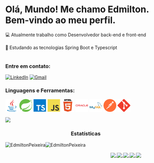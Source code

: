 <h1 align="left">Olá, Mundo! Me chamo Edmilton. Bem-vindo ao meu perfil.</h1>

<p align="left">💻 Atualmente trabalho como Desenvolvedor back-end e front-end<br><br>🍃 Estudando as tecnologias Spring Boot e Typescript<br><br></p>

<h3 align="left">Entre em contato:</h3>

[![LinkedIn](https://img.shields.io/badge/LinkedIn-0077B5?style=for-the-badge&logo=linkedin&logoColor=white)](linkedin.com/in/edmilton-ribeiro-peixeira/)
[![Gmail](https://img.shields.io/badge/Gmail-D14836?style=for-the-badge&logo=gmail&logoColor=white)](mailto:edm.ufpasi@gmail.com)

<h3 align="left">Linguagens e Ferramentas:</h3>
<p align="left">
<img src="https://raw.githubusercontent.com/teamedwardforever/Readme-Generator/71f25dd8b98329b168142a6b782a107b75eab178/svg/Skills/Languages/java-original.svg" alt="Java" width="40" height="40"/>
<img src="https://raw.githubusercontent.com/teamedwardforever/Readme-Generator/71f25dd8b98329b168142a6b782a107b75eab178/svg/Skills/Backend/springio-icon.svg" alt="Spring" width="40" height="40"/>
<img src="https://raw.githubusercontent.com/teamedwardforever/Readme-Generator/71f25dd8b98329b168142a6b782a107b75eab178/svg/Skills/Languages/typescript-original.svg" alt="Typescript" width="40" height="40"/>
<img src="https://raw.githubusercontent.com/teamedwardforever/Readme-Generator/71f25dd8b98329b168142a6b782a107b75eab178/svg/Skills/Languages/javascript-original.svg" alt="Javascript" width="40" height="40"/>
<img src="https://raw.githubusercontent.com/teamedwardforever/Readme-Generator/71f25dd8b98329b168142a6b782a107b75eab178/svg/Skills/Frontend/html5-original-wordmark.svg" alt="HTML" width="40" height="40"/>
<img src="https://raw.githubusercontent.com/teamedwardforever/Readme-Generator/71f25dd8b98329b168142a6b782a107b75eab178/svg/Skills/Database/oracle-original.svg" alt="Oracle" width="40" height="40"/>
<img src="https://raw.githubusercontent.com/teamedwardforever/Readme-Generator/71f25dd8b98329b168142a6b782a107b75eab178/svg/Skills/Database/mysql-original-wordmark.svg" alt="Mysql" width="40" height="40"/>
<img src="https://raw.githubusercontent.com/teamedwardforever/Readme-Generator/71f25dd8b98329b168142a6b782a107b75eab178/svg/Skills/Software/getpostman-icon.svg" alt="Postman" width="40" height="40"/>
<img src="https://raw.githubusercontent.com/teamedwardforever/Readme-Generator/71f25dd8b98329b168142a6b782a107b75eab178/svg/Skills/Other/git-scm-icon.svg" alt="Git" width="40" height="40"/>
</p>

<img src="https://user-images.githubusercontent.com/73097560/115834477-dbab4500-a447-11eb-908a-139a6edaec5c.gif"><h3 align="center">Estatísticas</h3>

<img align="left" height="180em" src="https://github-readme-stats.vercel.app/api/top-langs/?username=EdmiltonPeixeira&layout=compact&theme=" alt=EdmiltonPeixeira />

<p>&nbsp;<img align="left" height="180em" src="https://github-readme-stats.vercel.app/api?username=EdmiltonPeixeira&show_icons=true&locale=en&theme=" alt="EdmiltonPeixeira" /></p>

<div align="center">
<a href="https://github.com/EdmiltonPeixeira">
<img align="center" src="http://github-profile-summary-cards.vercel.app/api/cards/stats?username=EdmiltonPeixeira&theme=2077" height="180em" />
<img align="center" src="http://github-profile-summary-cards.vercel.app/api/cards/most-commit-language?username=EdmiltonPeixeira&theme=2077" height="180em" />
<img align="center" src="http://github-profile-summary-cards.vercel.app/api/cards/repos-per-language?username=EdmiltonPeixeira&theme=2077" height="180em" />
<img align="center" src="http://github-profile-summary-cards.vercel.app/api/cards/productive-time?username=EdmiltonPeixeira&theme=2077" height="180em" />
<img align="center" src="http://github-profile-summary-cards.vercel.app/api/cards/profile-details?username=EdmiltonPeixeira&theme=2077" height="180em" />
</div>
